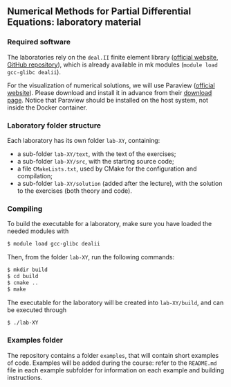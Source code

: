 ## Numerical Methods for Partial Differential Equations: laboratory material

### Required software

The laboratories rely on the `deal.II` finite element library ([official website](https://dealii.org), [GitHub repository](https://github.com/dealii/dealii)), which is already available in mk modules (`module load gcc-glibc dealii`).

For the visualization of numerical solutions, we will use Paraview ([official website](https://www.paraview.org/)). Please download and install it in advance from their [download page](https://www.paraview.org/download/). Notice that Paraview should be installed on the host system, not inside the Docker container.

### Laboratory folder structure
Each laboratory has its own folder `lab-XY`, containing:
- a sub-folder `lab-XY/text`, with the text of the exercises;
- a sub-folder `lab-XY/src`, with the starting source code;
- a file `CMakeLists.txt`, used by CMake for the configuration and compilation;
- a sub-folder `lab-XY/solution` (added after the lecture), with the solution to the exercises (both theory and code).

### Compiling
To build the executable for a laboratory, make sure you have loaded the needed modules with
```bash
$ module load gcc-glibc dealii
```
Then, from the folder `lab-XY`, run the following commands:
```bash
$ mkdir build
$ cd build
$ cmake ..
$ make
```
The executable for the laboratory will be created into `lab-XY/build`, and can be executed through
```bash
$ ./lab-XY
```

### Examples folder

The repository contains a folder `examples`, that will contain short examples of code. Examples will be added during the course: refer to the `README.md` file in each example subfolder for information on each example and building instructions.